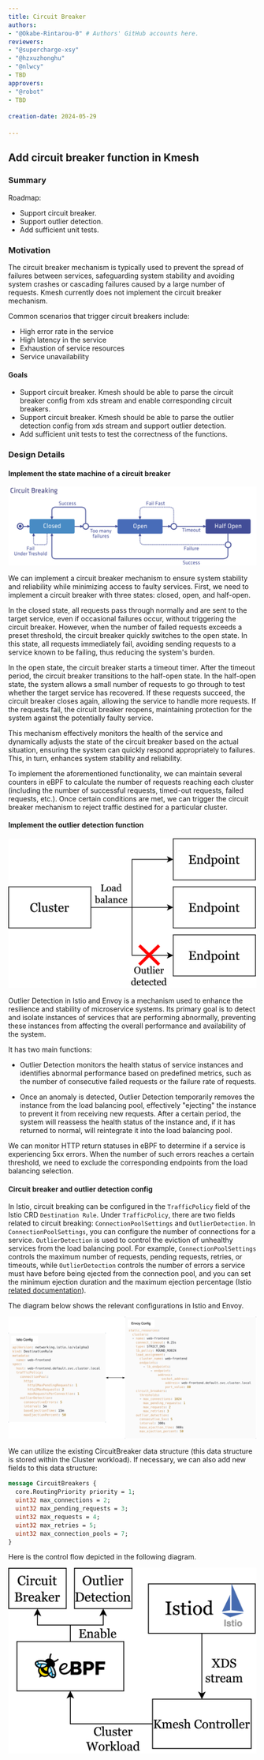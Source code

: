 ```yaml
---
title: Circuit Breaker
authors:
- "@Okabe-Rintarou-0" # Authors' GitHub accounts here.
reviewers:
- "@supercharge-xsy"
- "@hzxuzhonghu"
- "@nlwcy"
- TBD
approvers:
- "@robot"
- TBD

creation-date: 2024-05-29

---
```


## Add circuit breaker function in Kmesh

### Summary

Roadmap:

+ Support circuit breaker.
+ Support outlier detection.
+ Add sufficient unit tests.

### Motivation

The circuit breaker mechanism is typically used to prevent the spread of failures between services, safeguarding system stability and avoiding system crashes or cascading failures caused by a large number of requests. Kmesh currently does not implement the circuit breaker mechanism.

Common scenarios that trigger circuit breakers include:
+ High error rate in the service
+ High latency in the service
+ Exhaustion of service resources
+ Service unavailability

#### Goals

+ Support circuit breaker. Kmesh should be able to parse the circuit breaker config from xds stream and enable corresponding circuit breakers.
+ Support circuit breaker. Kmesh should be able to parse the outlier detection config from xds stream and support outlier detection.
+ Add sufficient unit tests to test the correctness of the functions.

### Design Details

#### Implement the state machine of a circuit breaker

![](./pics/circuit_breaker_state_machine.png)

We can implement a circuit breaker mechanism to ensure system stability and reliability while minimizing access to faulty services. First, we need to implement a circuit breaker with three states: closed, open, and half-open.

In the closed state, all requests pass through normally and are sent to the target service, even if occasional failures occur, without triggering the circuit breaker. However, when the number of failed requests exceeds a preset threshold, the circuit breaker quickly switches to the open state. In this state, all requests immediately fail, avoiding sending requests to a service known to be failing, thus reducing the system's burden.

In the open state, the circuit breaker starts a timeout timer. After the timeout period, the circuit breaker transitions to the half-open state. In the half-open state, the system allows a small number of requests to go through to test whether the target service has recovered. If these requests succeed, the circuit breaker closes again, allowing the service to handle more requests. If the requests fail, the circuit breaker reopens, maintaining protection for the system against the potentially faulty service.

This mechanism effectively monitors the health of the service and dynamically adjusts the state of the circuit breaker based on the actual situation, ensuring the system can quickly respond appropriately to failures. This, in turn, enhances system stability and reliability.

To implement the aforementioned functionality, we can maintain several counters in eBPF to calculate the number of requests reaching each cluster (including the number of successful requests, timed-out requests, failed requests, etc.). Once certain conditions are met, we can trigger the circuit breaker mechanism to reject traffic destined for a particular cluster.

#### Implement the outlier detection function

![](./pics/outlier_detection.png)

Outlier Detection in Istio and Envoy is a mechanism used to enhance the resilience and stability of microservice systems. Its primary goal is to detect and isolate instances of services that are performing abnormally, preventing these instances from affecting the overall performance and availability of the system.

It has two main functions:

+ Outlier Detection monitors the health status of service instances and identifies abnormal performance based on predefined metrics, such as the number of consecutive failed requests or the failure rate of requests.

+ Once an anomaly is detected, Outlier Detection temporarily removes the instance from the load balancing pool, effectively "ejecting" the instance to prevent it from receiving new requests. After a certain period, the system will reassess the health status of the instance and, if it has returned to normal, will reintegrate it into the load balancing pool.

We can monitor HTTP return statuses in eBPF to determine if a service is experiencing 5xx errors. When the number of such errors reaches a certain threshold, we need to exclude the corresponding endpoints from the load balancing selection.

#### Circuit breaker and outlier detection config

In Istio, circuit breaking can be configured in the `TrafficPolicy` field of the Istio CRD `Destination Rule`. Under `TrafficPolicy`, there are two fields related to circuit breaking: `ConnectionPoolSettings` and `OutlierDetection`. In `ConnectionPoolSettings`, you can configure the number of connections for a service. `OutlierDetection` is used to control the eviction of unhealthy services from the load balancing pool. For example, `ConnectionPoolSettings` controls the maximum number of requests, pending requests, retries, or timeouts, while `OutlierDetection` controls the number of errors a service must have before being ejected from the connection pool, and you can set the minimum ejection duration and the maximum ejection percentage (Istio [related documentation](https://istio.io/latest/docs/reference/config/networking/destination-rule/#ConnectionPoolSettings)).

The diagram below shows the relevant configurations in Istio and Envoy.

![](./pics/circuit_breaker_config.png)

We can utilize the existing CircuitBreaker data structure (this data structure is stored within the Cluster workload). If necessary, we can also add new fields to this data structure:

```protobuf
message CircuitBreakers {
  core.RoutingPriority priority = 1;
  uint32 max_connections = 2;
  uint32 max_pending_requests = 3;
  uint32 max_requests = 4;
  uint32 max_retries = 5;
  uint32 max_connection_pools = 7;
}
```

Here is the control flow depicted in the following diagram.

![](./pics/circuit_breaker_control_flow.png)

